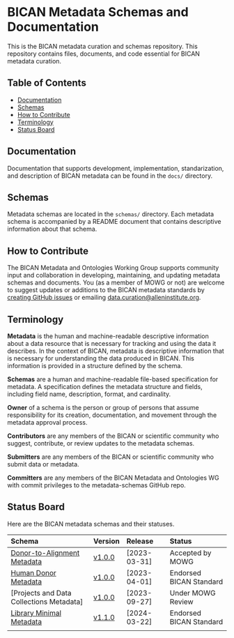 # BICAN Metadata Schemas and Documentation
This is the BICAN metadata curation and schemas repository. This repository contains files, documents, and code essential for BICAN metadata curation. 

## Table of Contents
- [Documentation](#documentation)
- [Schemas](#schemas)
- [How to Contribute](#how-to-contribute)
- [Terminology](#terminology)
- [Status Board](#status-board)

## Documentation

Documentation that supports development, implementation, standarization, and description of BICAN metadata can be found in the `docs/` directory. 

## Schemas

Metadata schemas are located in the `schemas/` directory. Each metadata schema is accompanied by a README document that contains descriptive information about that schema. 

## How to Contribute

The BICAN Metadata and Ontologies Working Group supports community input and collaboration in developing, maintaining, and updating metadata schemas and documents. You (as a member of MOWG or not) are welcome to suggest updates or additions to the BICAN metadata standards by [creating GitHub issues](https://github.com/brain-bican/metadata-schemas/issues/new) or emailing [data.curation@alleninstitute.org](data.curation@alleninstitute.org).

## Terminology

**Metadata** is the human and machine-readable descriptive information about a data resource that is necessary for tracking and using the data it describes. In the context of BICAN, metadata is descriptive information that is necessary for understanding the data produced in BICAN. This information is provided in a structure defined by the schema.

**Schemas** are a human and machine-readable file-based specification for metadata. A specification defines the metadata structure and fields, including field name, description, format, and cardinality.

**Owner** of a schema is the person or group of persons that assume responsibility for its creation, documentation, and movement through the metadata approval process.

**Contributors** are any members of the BICAN or scientific community who suggest, contribute, or review updates to the metadata schemas.

**Submitters** are any members of the BICAN or scientific community who submit data or metadata.

**Committers** are any members of the BICAN Metadata and Ontologies WG with commit privileges to the metadata-schemas GitHub repo.

## Status Board

Here are the BICAN metadata schemas and their statuses.

| Schema | Version | Release | Status |
|:--|:--|:--|:--|
| [Donor-to-Alignment Metadata] | [v1.0.0] |  [2023-03-31] | Accepted by MOWG |
| [Human Donor Metadata] | [v1.0.0] | [2023-04-01] | Endorsed BICAN Standard |
| [Projects and Data Collections Metadata] | [v1.0.0] | [2023-09-27] | Under MOWG Review |
| [Library Minimal Metadata] | [v1.1.0] | [2024-03-22] | Endorsed BICAN Standard |
| | | | |

[Donor-to-Alignment Metadata]: docs/schemas/Donor-to-Alignment-Metadata
[v1.0.0]: docs/schemas/Donor-to-Alignment-Metadata/Donor-to-Alignment-Metadata-README.md

[Human Donor Metadata]: http://github.com/brain-bican/metadata-schemas/docs/schemas/Human-Donor-Metadata
[v1.0.0]: docs/schemas/Human-Donor-Metadata/BICAN-Human-Donor-Metadata-Schema-README.md

[Projects and Data Collection Metadata]: http://github.com/brain-bican/metadata-schemas/docs/schemas/project-registration-bican
[v1.0.0]: docs/schemas/project-registration-bican/README.md

[Library Minimal Metadata]: docs/schemas/Library-Minimal-Metadata
[v1.1.0]: docs/schemas/Library-Minimal-Metadata/Library-Minimal-Metadata-README.md
